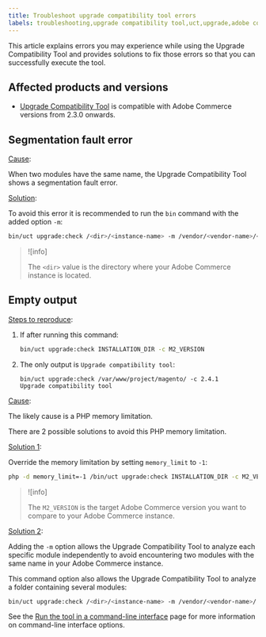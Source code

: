 ```yaml
---
title: Troubleshoot upgrade compatibility tool errors
labels: troubleshooting,upgrade compatibility tool,uct,upgrade,adobe commerce
---
```


This article explains errors you may experience while using the Upgrade Compatibility Tool and provides solutions to fix those errors so that you can successfully execute the tool.

## Affected products and versions

* [Upgrade Compatibility Tool](https://experienceleague.adobe.com/docs/commerce-operations/upgrade-guide/upgrade-compatibility-tool/overview.html) is compatible with Adobe Commerce versions from 2.3.0 onwards.

## Segmentation fault error

<ins>Cause</ins>:

When two modules have the same name, the Upgrade Compatibility Tool shows a segmentation fault error.

<ins>Solution</ins>:

To avoid this error it is recommended to run the `bin` command with the added option `-m`:

```bash
bin/uct upgrade:check /<dir>/<instance-name> -m /vendor/<vendor-name>/<module-name>
```

>![info]
>
> The `<dir>` value is the directory where your Adobe Commerce instance is located.

## Empty output

<ins>Steps to reproduce</ins>:

1. If after running this command:

   ```bash
   bin/uct upgrade:check INSTALLATION_DIR -c M2_VERSION
   ```

1. The only output is `Upgrade compatibility tool`:

   ```terminal
   bin/uct upgrade:check /var/www/project/magento/ -c 2.4.1
   Upgrade compatibility tool
   ```

<ins>Cause</ins>:

The likely cause is a PHP memory limitation.

There are 2 possible solutions to avoid this PHP memory limitation.

<ins>Solution 1</ins>:

Override the memory limitation by setting `memory_limit` to `-1`:

```bash
php -d memory_limit=-1 /bin/uct upgrade:check INSTALLATION_DIR -c M2_VERSION
```

>![info]
>
> The `M2_VERSION` is the target Adobe Commerce version you want to compare to your Adobe Commerce instance.

<ins>Solution 2</ins>:

Adding the `-m` option allows the Upgrade Compatibility Tool to analyze each specific module independently to avoid encountering two modules with the same name in your Adobe Commerce instance.

This command option also allows the Upgrade Compatibility Tool to analyze a folder containing several modules:

```bash
bin/uct upgrade:check /<dir>/<instance-name> -m /vendor/<vendor-name>/
```

See the [Run the tool in a command-line interface](https://experienceleague.adobe.com/docs/commerce-operations/upgrade-guide/upgrade-compatibility-tool/use-upgrade-compatibility-tool/run.html) page for more information on command-line interface options.
